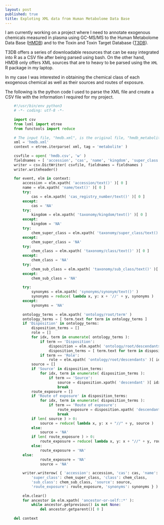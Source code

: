 ```yaml
---
layout: post
published: true
title: Exploting XML data from Human Metabolome Data Base
---
```


I am currently working on a project where I need to annotate exogenous chemicals measured in plasma using GC-MS/MS to the Human Metabolome Data Base ([HMDB](http://www.hmdb.ca)) and to the Toxin and Toxin Target Database ([T3DB](http://www.t3db.ca)).

T3DB offers a series of downloadable resources that can be easy integrated into R as a CSV file after being parsed using bash. On the other hand, HMDB only offers XML sources that are to heavy to be parsed using the `XML` R package in my laptop. 

In my case I was interested in obtaining the chemical class of each exogenous chemical as well as their sources and routes of exposure.

The following is the python code I used to parse the XML file and create a CSV file with the information I required for my project.

```python
    #!/usr/bin/env python3
    # -*- coding: utf-8 -*-
    
    import csv
    from lxml import etree
    from functools import reduce
    
    # The input file, "hmdb.xml", is the original file, "hmdb_metabolites.xml", but without the URL attribute in the hmdb tag.
    xml = 'hmdb.xml'
    context = etree.iterparse( xml, tag = 'metabolite' )
    
    csvfile = open( 'hmdb.csv', 'w' )
    fieldnames = [ 'accession', 'cas', 'name', 'kingdom', 'super_class', 'class', 'sub_class', 'source', 'route_exposure', 'synonyms' ]
    writer = csv.DictWriter( csvfile, fieldnames = fieldnames )
    writer.writeheader()
    
    for event, elm in context:
        accession = elm.xpath( 'accession/text()' )[ 0 ]
        name = elm.xpath( 'name/text()' )[ 0 ]
        try:
            cas = elm.xpath( 'cas_registry_number/text()' )[ 0 ]
        except:
            cas = 'NA'
        try:
            kingdom = elm.xpath( 'taxonomy/kingdom/text()' )[ 0 ]
        except:
            kingdom = 'NA'
        try:
            chem_super_class = elm.xpath( 'taxonomy/super_class/text()' )[ 0 ]
        except:
            chem_super_class = 'NA'
        try:
            chem_class = elm.xpath( 'taxonomy/class/text()' )[ 0 ]
        except:
            chem_class = 'NA'
        try:
            chem_sub_class = elm.xpath( 'taxonomy/sub_class/text()' )[ 0 ]
        except:
            chem_sub_class = 'NA'
        
        try:
            synonyms = elm.xpath( 'synonyms/synonym/text()' )
            synonyms = reduce( lambda x, y: x + '//' + y, synonyms )
        except:
            synonyms = 'NA'
    
        ontology_terms = elm.xpath( 'ontology/root/term' )
        ontology_terms = [ term.text for term in ontology_terms ]
        if 'Disposition' in ontology_terms:
            disposition_terms = []
            role = []
            for idx, term in enumerate( ontology_terms ):
                if term == 'Disposition':
                    disposition = elm.xpath( 'ontology/root/descendants' )[ idx ]
                    disposition_terms = [ term.text for term in disposition.xpath( 'descendant/term' ) ]
                if term == 'Role':
                    role = elm.xpath( 'ontology/root/descendants' )[ idx ]
            source = []
            if 'Source' in disposition_terms:
                for idx, term in enumerate( disposition_terms ):
                    if term == 'Source':
                        source = disposition.xpath( 'descendant' )[ idx ].xpath( 'descendants/descendant/term/text()' )
                        break
            route_exposure = []
            if 'Route of exposure' in disposition_terms:
                for idx, term in enumerate( disposition_terms ):
                    if term == 'Route of exposure':
                        route_exposure = disposition.xpath( 'descendant' )[ idx ].xpath( 'descendants/descendant/descendants/descendant/term/text()' )
                        break
            if len( source ) > 0:
                source = reduce( lambda x, y: x + "//" + y, source )
            else:
                source = 'NA'
            if len( route_exposure ) > 0:
                route_exposure = reduce( lambda x, y: x + "//" + y, route_exposure )
            else:
                route_exposure = 'NA'
        else:
                route_exposure = 'NA'
                source = 'NA'
    
        writer.writerow( { 'accession': accession, 'cas': cas, 'name': name, 'kingdom': kingdom,
            'super_class': chem_super_class, 'class': chem_class,
            'sub_class': chem_sub_class, 'source': source,
            'route_exposure': route_exposure, 'synonyms': synonyms } )
    
        elm.clear()
        for ancestor in elm.xpath( 'ancestor-or-self::*' ):
            while ancestor.getprevious() is not None:
                del ancestor.getparent()[ 0 ]
    
    del context
```

